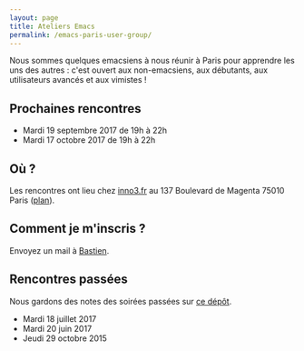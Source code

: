 ```yaml
---
layout: page
title: Ateliers Emacs
permalink: /emacs-paris-user-group/
---
```


Nous sommes quelques emacsiens à nous réunir à Paris pour apprendre
les uns des autres : c'est ouvert aux non-emacsiens, aux débutants,
aux utilisateurs avancés et aux vimistes !

## Prochaines rencontres
    
- Mardi 19 septembre 2017 de 19h à 22h
- Mardi 17 octobre 2017 de 19h à 22h

## Où ?

Les rencontres ont lieu chez [inno3.fr](http://inno3.fr) au 137
Boulevard de Magenta 75010 Paris
([plan](http://www.openstreetmap.org/#map=16/48.8818/2.3514)).

## Comment je m'inscris ?

Envoyez un mail à [Bastien](mailto:bzg@bzg.fr?subject=AtelierEmacs).

## Rencontres passées

Nous gardons des notes des soirées passées sur [ce dépôt](https://gitlab.com/bzg2/emacsparis/blob/master/README.org).

- Mardi 18 juillet 2017
- Mardi 20 juin 2017
- Jeudi 29 octobre 2015

<!-- https://gitlab.com/bzg2/emacsparis -->
